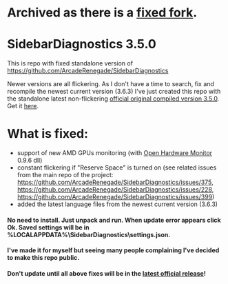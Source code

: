 # Archived as there is a [fixed fork](https://github.com/thewriteway/SidebarDiagnostics).
# SidebarDiagnostics 3.5.0
This is repo with fixed standalone version of https://github.com/ArcadeRenegade/SidebarDiagnostics

Newer versions are all flickering. As I don't have a time to search, fix and recompile the newest current version (3.6.3) I've just created this repo with the standalone latest non-flickering [official original compiled version 3.5.0](https://github.com/ArcadeRenegade/SidebarDiagnostics/releases/tag/3.5.0). Get it [here](https://github.com/drlight17/SidebarDiagnostics/releases/latest).

# What is fixed:
- support of new AMD GPUs monitoring (with [Open Hardware Monitor](https://github.com/openhardwaremonitor/openhardwaremonitor) 0.9.6 dll)
- constant flickering if "Reserve Space" is turned on (see related issues from the main repo of the project: https://github.com/ArcadeRenegade/SidebarDiagnostics/issues/375, https://github.com/ArcadeRenegade/SidebarDiagnostics/issues/228, https://github.com/ArcadeRenegade/SidebarDiagnostics/issues/399)
- added the latest language files from the newest current version (3.6.3)

#### No need to install. Just unpack and run. When update error appears click Ok. Saved settings will be in %LOCALAPPDATA%\SidebarDiagnostics\settings.json.
#### I've made it for myself but seeing many people complaining I've decided to make this repo public.
#### Don't update until all above fixes will be in the [latest official release](https://github.com/ArcadeRenegade/SidebarDiagnostics/releases/latest)!
